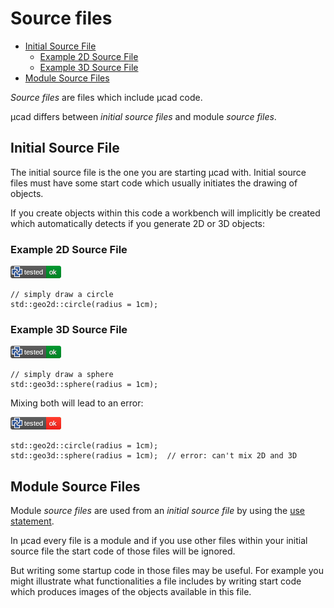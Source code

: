 # Source files

- [Initial Source File](#initial-source-file)
  - [Example 2D Source File](#example-2d-source-file)
  - [Example 3D Source File](#example-3d-source-file)
- [Module Source Files](#module-source-files)

*Source files* are files which include µcad code.

µcad differs between *initial source files* and module *source files*.

## Initial Source File

The initial source file is the one you are starting µcad with.
Initial source files must have some start code which usually initiates the drawing of objects.

If you create objects within this code a workbench will implicitly be created which automatically detects if you generate 2D or 3D objects:

### Example 2D Source File

[![test](.test/initial_source_file_2D.png)](.test/initial_source_file_2D.md)

```µcad,initial_source_file_2D
// simply draw a circle
std::geo2d::circle(radius = 1cm);
```

### Example 3D Source File

[![test](.test/initial_source_file_3D.png)](.test/initial_source_file_3D.md)

```µcad,initial_source_file_3D
// simply draw a sphere
std::geo3d::sphere(radius = 1cm);
```

Mixing both will lead to an error:

[![test](.test/initial_source_file_mixed.png)](.test/initial_source_file_mixed.md)

```µcad,initial_source_file_mixed#fail
std::geo2d::circle(radius = 1cm);
std::geo3d::sphere(radius = 1cm);  // error: can't mix 2D and 3D
```

## Module Source Files

Module *source files* are used from an *initial source file* by using the
[use statement](use.md).

In µcad every file is a module and if you use other files within your initial
source file the start code of those files will be ignored.

But writing some startup code in those files may be useful.
For example you might illustrate what functionalities a file includes by writing
start code which produces images of the objects available in this file.
